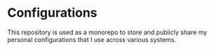 # Configurations
This repository is used as a monorepo to store and publicly share my personal configurations that I use across various systems.
